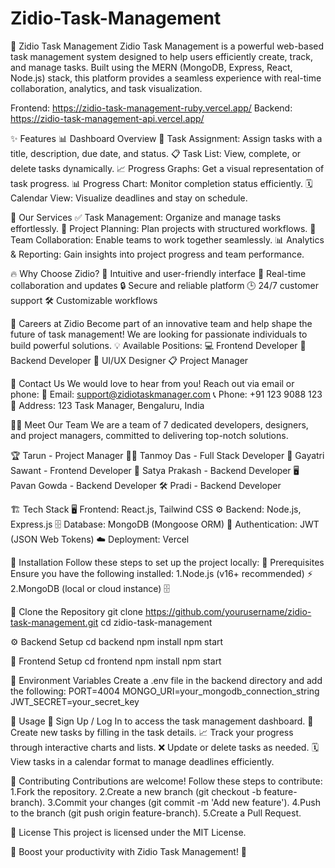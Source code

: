 ﻿# Zidio-Task-Management
🚀 Zidio Task Management Zidio Task Management is a powerful web-based task management system designed to help users efficiently create, track, and manage tasks. Built using the MERN (MongoDB, Express, React, Node.js) stack, this platform provides a seamless experience with real-time collaboration, analytics, and task visualization.

Frontend: https://zidio-task-management-ruby.vercel.app/ Backend: https://zidio-task-management-api.vercel.app/

✨ Features 📊 Dashboard Overview 📝 Task Assignment: Assign tasks with a title, description, due date, and status. 📋 Task List: View, complete, or delete tasks dynamically. 📈 Progress Graphs: Get a visual representation of task progress. 📊 Progress Chart: Monitor completion status efficiently. 🗓️ Calendar View: Visualize deadlines and stay on schedule.

🔹 Our Services ✅ Task Management: Organize and manage tasks effortlessly. 📌 Project Planning: Plan projects with structured workflows. 👥 Team Collaboration: Enable teams to work together seamlessly. 📊 Analytics & Reporting: Gain insights into project progress and team performance.

🔥 Why Choose Zidio? 🚀 Intuitive and user-friendly interface 🔄 Real-time collaboration and updates 🔒 Secure and reliable platform 🕒 24/7 customer support 🛠️ Customizable workflows

💼 Careers at Zidio Become part of an innovative team and help shape the future of task management! We are looking for passionate individuals to build powerful solutions. 💡 Available Positions: 💻 Frontend Developer 🔧 Backend Developer 🎨 UI/UX Designer 📋 Project Manager

📩 Contact Us We would love to hear from you! Reach out via email or phone: 📧 Email: support@zidiotaskmanager.com 📞 Phone: +91 123 9088 123 📍 Address: 123 Task Manager, Bengaluru, India

👨‍💻 Meet Our Team We are a team of 7 dedicated developers, designers, and project managers, committed to delivering top-notch solutions.

🏆 Tarun - Project Manager 👨‍💻 Tanmoy Das - Full Stack Developer 🎨 Gayatri Sawant - Frontend Developer 🔧 Satya Prakash - Backend Developer 🖥️ Pavan Gowda - Backend Developer 🛠️ Pradi - Backend Developer

🏗️ Tech Stack 🖥️ Frontend: React.js, Tailwind CSS ⚙️ Backend: Node.js, Express.js 🗄️ Database: MongoDB (Mongoose ORM) 🔑 Authentication: JWT (JSON Web Tokens) ☁️ Deployment: Vercel

🔧 Installation Follow these steps to set up the project locally: 📌 Prerequisites Ensure you have the following installed: 1.Node.js (v16+ recommended) ⚡ 2.MongoDB (local or cloud instance) 🗄️

🔄 Clone the Repository git clone https://github.com/yourusername/zidio-task-management.git cd zidio-task-management

⚙️ Backend Setup cd backend npm install npm start

🎨 Frontend Setup cd frontend npm install npm start

🔑 Environment Variables Create a .env file in the backend directory and add the following: PORT=4004 MONGO_URI=your_mongodb_connection_string JWT_SECRET=your_secret_key

🎯 Usage 🔐 Sign Up / Log In to access the task management dashboard. 📝 Create new tasks by filling in the task details. 📈 Track your progress through interactive charts and lists. ❌ Update or delete tasks as needed. 🗓️ View tasks in a calendar format to manage deadlines efficiently.

🤝 Contributing Contributions are welcome! Follow these steps to contribute: 1.Fork the repository. 2.Create a new branch (git checkout -b feature-branch). 3.Commit your changes (git commit -m 'Add new feature'). 4.Push to the branch (git push origin feature-branch). 5.Create a Pull Request.

📜 License This project is licensed under the MIT License.

🚀 Boost your productivity with Zidio Task Management! 🚀
